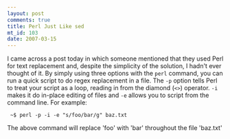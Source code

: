 ```yaml
--- 
layout: post
comments: true
title: Perl Just Like sed
mt_id: 103
date: 2007-03-15
---
```

I came across a post today in which someone mentioned that they used Perl for text replacement and, despite the simplicity of the solution, I hadn't ever thought of it.  By simply using three options with the `perl` command, you can run a quick script to do regex replacement in a file.  The `-p` option tells Perl to treat your script as a loop, reading in from the diamond (`<>`) operator.  `-i` makes it do in-place editing of files and `-e` allows you to script from the command line.  For example:

<code><pre>
~$ perl -p -i -e "s/foo/bar/g" baz.txt
</code></pre>

The above command will replace 'foo' with 'bar' throughout the file 'baz.txt'
